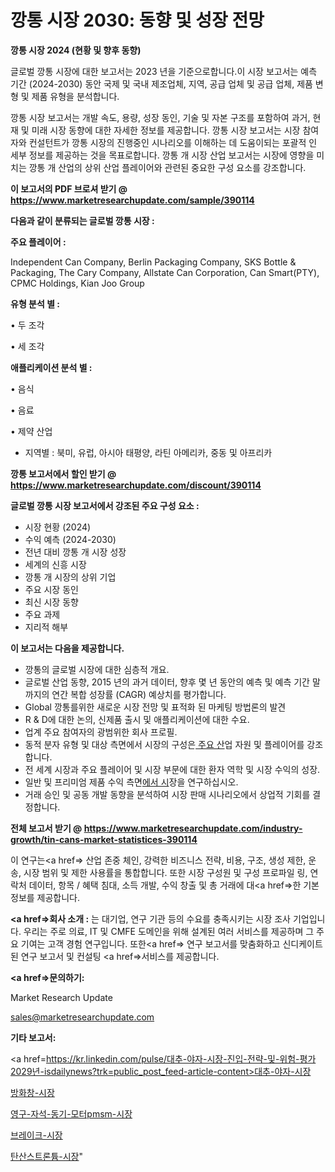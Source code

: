 # 깡통 시장 2030: 동향 및 성장 전망

<strong>깡통 시장 2024 (현황 및 향후 동향)</strong>

글로벌 깡통 시장에 대한 보고서는 2023 년을 기준으로합니다.이 시장 보고서는 예측 기간 (2024-2030) 동안 국제 및 국내 제조업체, 지역, 공급 업체 및 공급 업체, 제품 변형 및 제품 유형을 분석합니다.

깡통 시장 보고서는 개발 속도, 용량, 성장 동인, 기술 및 자본 구조를 포함하여 과거, 현재 및 미래 시장 동향에 대한 자세한 정보를 제공합니다. 깡통 시장 보고서는 시장 참여자와 컨설턴트가 깡통 시장의 진행중인 시나리오를 이해하는 데 도움이되는 포괄적 인 세부 정보를 제공하는 것을 목표로합니다. 깡통 개 시장 산업 보고서는 시장에 영향을 미치는 깡통 개 산업의 상위 산업 플레이어와 관련된 중요한 구성 요소를 강조합니다.



<strong>이 보고서의 PDF 브로셔 받기 @ <a href=https://www.marketresearchupdate.com/sample/390114>https://www.marketresearchupdate.com/sample/390114</a></strong>



<strong>다음과 같이 분류되는 글로벌 깡통 시장 :</strong>



<strong>주요 플레이어 :</strong>

Independent Can Company, Berlin Packaging Company, SKS Bottle & Packaging, The Cary Company, Allstate Can Corporation, Can Smart(PTY), CPMC Holdings, Kian Joo Group



<strong>유형 분석 별 :</strong>

• 두 조각

• 세 조각



<strong>애플리케이션 분석 별 :</strong>

• 음식

• 음료

• 제약 산업

<ul>
  <li>지역별 : 북미, 유럽, 아시아 태평양, 라틴 아메리카, 중동 및 아프리카</li>
</ul>


<strong>깡통 보고서에서 할인 받기 @ <a href=https://www.marketresearchupdate.com/discount/390114>https://www.marketresearchupdate.com/discount/390114</a></strong>



<strong>글로벌 깡통 시장 보고서에서 강조된 주요 구성 요소 :</strong>
<ul>
  <li>시장 현황 (2024)</li>
  <li>수익 예측 (2024-2030)</li>
  <li>전년 대비 깡통 개 시장 성장</li>
  <li>세계의 신흥 시장</li>
  <li>깡통 개 시장의 상위 기업</li>
  <li>주요 시장 동인</li>
  <li>최신 시장 동향</li>
  <li>주요 과제</li>
  <li>지리적 해부</li>
</ul>


<strong>이 보고서는 다음을 제공합니다.</strong>
<ul>
  <li>깡통의 글로벌 시장에 대한 심층적 개요.</li>
  <li>글로벌 산업 동향, 2015 년의 과거 데이터, 향후 몇 년 동안의 예측 및 예측 기간 말까지의 연간 복합 성장률 (CAGR) 예상치를 평가합니다.</li>
  <li>Global 깡통를위한 새로운 시장 전망 및 표적화 된 마케팅 방법론의 발견</li>
  <li>R &amp; D에 대한 논의, 신제품 출시 및 애플리케이션에 대한 수요.</li>
  <li>업계 주요 참여자의 광범위한 회사 프로필.</li>
  <li>동적 분자 유형 및 대상 측면에서 시장의 구성은<a href=> 주요 산</a>업 자원 및 플레이어를 강조합니다.</li>
  <li>전 세계 시장과 주요 플레이어 및 시장 부문에 대한 환자 역학 및 시장 수익의 성장.</li>
  <li>일반 및 프리미엄 제품 수익 측면<a href=>에서 시</a>장을 연구하십시오.</li>
  <li>거래 승인 및 공동 개발 동향을 분석하여 시장 판매 시나리오에서 상업적 기회를 결정합니다.</li>
</ul>



<strong>전체 보고서 받기 @ <a href=https://www.marketresearchupdate.com/industry-growth/tin-cans-market-statistices-390114>https://www.marketresearchupdate.com/industry-growth/tin-cans-market-statistices-390114</a></strong>

이 연구는<a href=> 산업 존중</a> 체인, 강력한 비즈니스 전략, 비용, 구조, 생성 제한, 운송, 시장 범위 및 제한 사용률을 통합합니다. 또한 시장 구성원 및 구성 프로파일 링, 연락처 데이터, 항목 / 혜택 침대, 소득 개발, 수익 창출 및 총 거래에 대<a href=>한 기본 </a>정보를 제공합니다.



<strong><a href=>회사 소</a>개 :</strong>
는 대기업, 연구 기관 등의 수요를 충족시키는 시장 조사 기업입니다. 우리는 주로 의료, IT 및 CMFE 도메인을 위해 설계된 여러 서비스를 제공하며 그 주요 기여는 고객 경험 연구입니다. 또한<a href=> 연구 보</a>고서를 맞춤화하고 신디케이트 된 연구 보고서 및 컨설팅 <a href=>서비스</a>를 제공합니다.



<strong><a href=>문의하기:</a></strong>

Market Research Update

sales@marketresearchupdate.com



<strong>기타 보고서:</strong>

<a href=https://kr.linkedin.com/pulse/대추-야자-시장-진입-전략-및-위험-평가2029년-isdailynews?trk=public_post_feed-article-content>대추-야자-시장</a>

<a href=https://www.linkedin.com/pulse/방화창-시장-현재-및-미래-성장-2029-analytics-alchemy-360-analysis/>방화창-시장</a>

<a href=https://www.linkedin.com/pulse/영구-자석-동기-모터pmsm-시장-현재-및-미래-성장-2029-analytics-alchemy-360-analysis-xzfvf/>영구-자석-동기-모터pmsm-시장</a>

<a href=https://www.linkedin.com/pulse/브레이크-시장-동향-및-성장-전망-consumer-connection-compendium-ana-ncpcf/>브레이크-시장</a>

<a href=https://www.linkedin.com/pulse/탄산스트론튬-시장-현재-및-미래-성장-2030-trendsetters-talk-360-analysis-mykmf/>탄산스트론튬-시장</a>"
